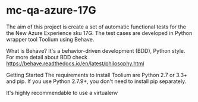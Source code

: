 # mc-qa-azure-17G
The aim of this project is create a set of automatic functional tests for the the New Azure Experience sku 17G.
The test cases are developed in Python wrapper tool Toolium using Behave.

What is Behave?
It's a behavior-driven development (BDD), Python style. For more detail about BDD check https://behave.readthedocs.io/en/latest/philosophy.html

Getting Started
The requirements to install Toolium are Python 2.7 or 3.3+ and pip. If you use Python 2.7.9+, you don't need to install pip separately.

It's highly recommendable to use a virtualenv 
